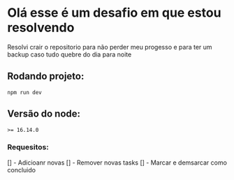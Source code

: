 # Olá esse é um desafio em que estou resolvendo

Resolvi crair o repositorio para não perder meu progesso e para ter um backup caso tudo quebre do dia para noite

## Rodando projeto:

`npm run dev`

## Versão do node:
`>= 16.14.0`

### Requesitos:

[] - Adicioanr novas
[] - Remover novas tasks
[] - Marcar e demsarcar como concluido
